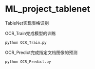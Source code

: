﻿# ML_project_tablenet

TableNet实现表格识别

OCR_Train完成模型的训练

```bash
python OCR_Train.py
```

OCR_Predict完成指定文档图像的预测

```bash
python OCR_Predict.py
```
